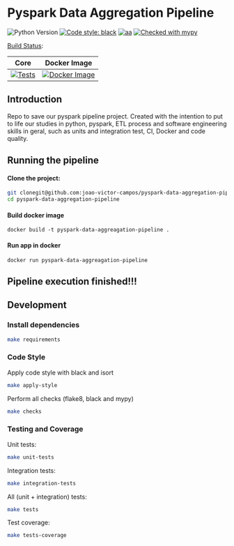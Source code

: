 
# Pyspark Data Aggregation Pipeline
![Python Version](https://img.shields.io/badge/python-3.10-green)
[![Code style: black](https://img.shields.io/badge/code%20style-black-000000.svg)](https://github.com/psf/black)
[![aa](https://img.shields.io/badge/code%20quality-flake8-blue)](https://github.com/PyCQA/flake8)
[![Checked with mypy](https://camo.githubusercontent.com/59eab954a267c6e9ff1d80e8055de43a0ad771f5e1f3779aef99d111f20bee40/687474703a2f2f7777772e6d7970792d6c616e672e6f72672f7374617469632f6d7970795f62616467652e737667)](http://mypy-lang.org/)

[Build Status](https://github.com/joao-victor-campos/pyspark-data-aggregation-pipeline/actions):

| Core     | Docker Image 
| -------- | -------- 
| [![Tests](https://github.com/joao-victor-campos/pyspark-data-aggregation-pipeline/actions/workflows/teste.yaml/badge.svg)](https://github.com/joao-victor-campos/pyspark-data-aggregation-pipeline/actions/workflows/teste.yaml)     | [![Docker Image](https://github.com/joao-victor-campos/pyspark-data-aggregation-pipeline/actions/workflows/docker_image.yaml/badge.svg)](https://github.com/joao-victor-campos/pyspark-data-aggregation-pipeline/actions/workflows/docker_image.yaml)    

## Introduction
Repo to save our pyspark pipeline project. Created with the intention to put to life our studies in python, pyspark,  ETL process and software engineering skills in geral, such as units and integration test, CI, Docker and code quality.

## Running the pipeline

#### Clone the project:

```bash
git clonegit@github.com:joao-victor-campos/pyspark-data-aggregation-pipeline.git
cd pyspark-data-aggregation-pipeline
```

#### Build docker image 

```
docker build -t pyspark-data-aggreagation-pipeline .
```
#### Run app in docker 

```
docker run pyspark-data-aggreagation-pipeline 
```
## Pipeline execution finished!!! 

## Development

### Install dependencies

```bash
make requirements
```

### Code Style
Apply code style with black and isort
```bash
make apply-style
```

Perform all checks (flake8, black and mypy)
```bash
make checks
```

### Testing and Coverage
Unit tests:
```bash
make unit-tests
```
Integration tests:
```bash
make integration-tests
```
All (unit + integration) tests:
```bash
make tests
```

Test coverage:
```bash
make tests-coverage
```

